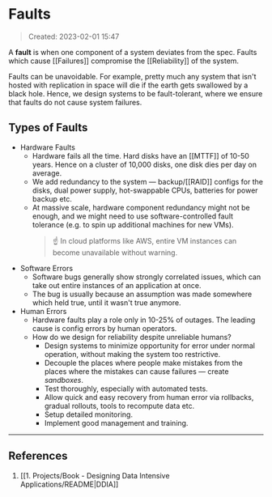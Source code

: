 # Faults
> Created: 2023-02-01 15:47

A **fault** is when one component of a system deviates from the spec. Faults which cause [[Failures]] compromise the [[Reliability]] of the system. 

Faults can be unavoidable. For example, pretty much any system that isn't hosted with replication in space will die if the earth gets swallowed by a black hole. Hence, we design systems to be fault-tolerant, where we ensure that faults do not cause system failures.

## Types of Faults

+ Hardware Faults
	+ Hardware fails all the time. Hard disks have an [[MTTF]] of 10-50 years. Hence on a cluster of 10,000 disks, one disk dies per day on average.
	+ We add redundancy to the system — backup/[[RAID]] configs for the disks, dual power supply, hot-swappable CPUs, batteries for power backup etc.
	+ At massive scale, hardware component redundancy might not be enough, and we might need to use software-controlled fault tolerance (e.g. to spin up additional machines for new VMs).
	  > ☝ In cloud platforms like AWS, entire VM instances can become unavailable without warning.
+ Software Errors
	+ Software bugs generally show strongly correlated issues, which can take out entire instances of an application at once.
	+ The bug is usually because an assumption was made somewhere which held true, until it wasn't true anymore.
+ Human Errors
	+ Hardware faults play a role only in 10-25% of outages. The leading cause is config errors by human operators.
	+ How do we design for reliability despite unreliable humans?
		+ Design systems to minimize opportunity for error under normal operation, without making the system too restrictive.
		+ Decouple the places where people make mistakes from the places where the mistakes can cause failures — create *sandboxes*.
		+ Test thoroughly, especially with automated tests.
		+ Allow quick and easy recovery from human error via rollbacks, gradual rollouts, tools to recompute data etc.
		+ Setup detailed monitoring.
		+ Implement good management and training.


----

## References
1. [[1. Projects/Book - Designing Data Intensive Applications/README|DDIA]]